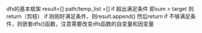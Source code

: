 dfs的基本框架
result=[]
path/temp_list =[]
if 超出满足条件 即sum > target 则return（剪枝）
if 刚刚好满足条件，则result.append() 然后return
if 不够满足条件，则嵌套dfs()函数，注意需要改变dfs函数的自变量和因变量